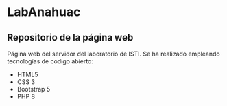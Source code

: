 # LabAnahuac
## Repositorio de la página web

Página web del servidor del laboratorio de ISTI.
Se ha realizado empleando tecnologías de código abierto:

* HTML5
* CSS 3
* Bootstrap 5
* PHP 8
